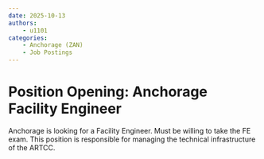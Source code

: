 ```yaml
---
date: 2025-10-13
authors:
    - u1101
categories:
    - Anchorage (ZAN)
    - Job Postings
---
```

# Position Opening: Anchorage Facility Engineer
Anchorage is looking for a Facility Engineer. Must be willing to take the FE exam. This position is responsible for managing the technical infrastructure of the ARTCC.
